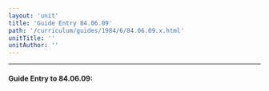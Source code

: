 ```yaml
---
layout: 'unit'
title: 'Guide Entry 84.06.09'
path: '/curriculum/guides/1984/6/84.06.09.x.html'
unitTitle: ''
unitAuthor: ''
---
```


<body>
<hr/>
 <h4>
  Guide Entry to 84.06.09:
 </h4>
</body>
